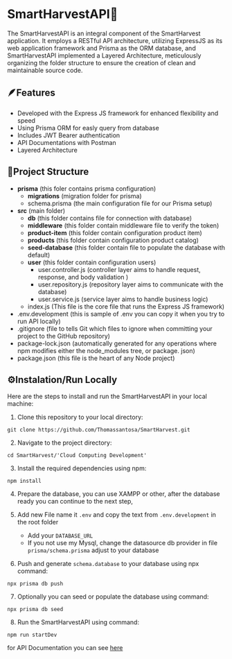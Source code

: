 # SmartHarvestAPI🚀

The SmartHarvestAPI is an integral component of the SmartHarvest application. It employs a RESTful API architecture, utilizing ExpressJS as its web application framework and Prisma as the ORM database, and SmartHarvestAPI implemented a Layered Architecture, meticulously organizing the folder structure to ensure the creation of clean and maintainable source code.

## 🪶Features

- Developed with the Express JS framework for enhanced flexibility and speed
- Using Prisma ORM for easly query from database
- Includes JWT Bearer authentication
- API Documentations with Postman
- Layered Architecture

## 📂Project Structure

- **prisma** (this foler contains prisma configuration)
  - **migrations** (migration folder for prisma)
  - schema.prisma (the main configuration file for our Prisma setup)
- **src** (main folder)
  - **db** (this folder contains file for connection with database)
  - **middleware** (this folder contain middleware file to verify the token)
  - **product-item** (this folder contain configuration product item)
  - **products** (this folder contain configuration product catalog)
  - **seed-database** (this folder contain file to populate the database with default)
  - **user** (this folder contain configuration users)
    - user.controller.js (controller layer aims to handle request, response, and body validation )
    - user.repository.js (repository layer aims to communicate with the database)
    - user.service.js (service layer aims to handle business logic)
  - index.js (This file is the core file that runs the Express JS framework)
- .env.development (this is sample of .env you can copy it when you try to run API locally)
- .gitignore (file to tells Git which files to ignore when committing your project to the GitHub repository)
- package-lock.json (automatically generated for any operations where npm modifies either the node_modules tree, or package. json)
- package.json (this file is the heart of any Node project)

## ⚙️Instalation/Run Locally

Here are the steps to install and run the SmartHarvestAPI in your local machine:

1. Clone this repository to your local directory:

```shell
git clone https://github.com/Thomassantosa/SmartHarvest.git
```

2. Navigate to the project directory:

```shell
cd SmartHarvest/'Cloud Computing Development'
```

3. Install the required dependencies using npm:

```shell
npm install
```

4. Prepare the database, you can use XAMPP or other, after the database ready you can continue to the next step,

5. Add new File name it `.env` and copy the text from `.env.development` in the root folder

   - Add your `DATABASE_URL`
   - If you not use my Mysql, change the datasource db provider in file `prisma/schema.prisma` adjust to your database

6. Push and generate `schema.database` to your database using npx command:

```shell
npx prisma db push
```

7. Optionally you can seed or populate the database using command:

```shell
npx prisma db seed
```

8. Run the SmartHarvestAPI using command:

```shell
npm run startDev
```

for API Documentation you can see [here](#)
